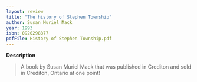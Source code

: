 ```yaml
---
layout: review
title: "The history of Stephen Township"
author: Susan Muriel Mack
year: 1993
isbn: 0920298877
pdfFile: History of Stephen Township.pdf
---
```

**Description**


> A book by Susan Muriel Mack that was published in Crediton and sold in Crediton, Ontario at one point!
